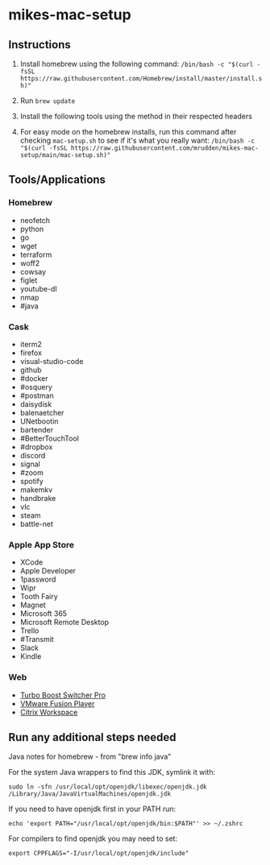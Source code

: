 # mikes-mac-setup

## Instructions

1. Install homebrew using the following command:
`/bin/bash -c "$(curl -fsSL https://raw.githubusercontent.com/Homebrew/install/master/install.sh)"`

2. Run `brew update`

3. Install the following tools using the method in their respected headers

4. For easy mode on the homebrew installs, run this command after checking `mac-setup.sh` to see if it's what you really want: `/bin/bash -c "$(curl -fsSL https://raw.githubusercontent.com/mrudden/mikes-mac-setup/main/mac-setup.sh)"`

## Tools/Applications

### Homebrew
* neofetch
* python
* go
* wget
* terraform
* woff2
* cowsay
* figlet
* youtube-dl
* nmap
* #java

### Cask
* iterm2
* firefox
* visual-studio-code
* github
* #docker
* #osquery
* #postman
* daisydisk
* balenaetcher
* UNetbootin
* bartender
* #BetterTouchTool
* #dropbox
* discord
* signal
* #zoom
* spotify
* makemkv
* handbrake
* vlc
* steam
* battle-net


### Apple App Store
* XCode
* Apple Developer
* 1password
* Wipr
* Tooth Fairy
* Magnet
* Microsoft 365
* Microsoft Remote Desktop
* Trello
* #Transmit
* Slack
* Kindle


### Web
* [Turbo Boost Switcher Pro](https://gumroad.com/l/YeBQUF)
* [VMware Fusion Player](https://www.vmware.com/products/fusion/fusion-evaluation.html)
* [Citrix Workspace](https://www.citrix.com/downloads/workspace-app/mac/workspace-app-for-mac-latest.html)

## Run any additional steps needed
Java notes for homebrew - from "brew info java"

For the system Java wrappers to find this JDK, symlink it with:

`sudo ln -sfn /usr/local/opt/openjdk/libexec/openjdk.jdk /Library/Java/JavaVirtualMachines/openjdk.jdk`

If you need to have openjdk first in your PATH run:

`echo 'export PATH="/usr/local/opt/openjdk/bin:$PATH"' >> ~/.zshrc`

For compilers to find openjdk you may need to set:

`export CPPFLAGS="-I/usr/local/opt/openjdk/include"`

